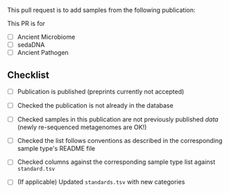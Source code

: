 <!-- Thank you for contributing to AncientMetagenomeDir Please fill in the information below-->

This pull request is to add samples from the following publication:

<!-- Replace this comment with citation-->

This PR is for

- [ ] Ancient Microbiome
- [ ] sedaDNA
- [ ] Ancient Pathogen

## Checklist

- [ ] Publication is published (preprints currently not accepted)
- [ ] Checked the publication is not already in the database
- [ ] Checked samples in this publication are not previously published _data_ (newly re-sequenced metagenomes are OK!) 
- [ ] Checked the list follows conventions as described in the corresponding sample type's README file
- [ ] Checked columns against the corresponding sample type list against `standard.tsv`
- [ ] (If applicable) Updated `standards.tsv` with new categories 

